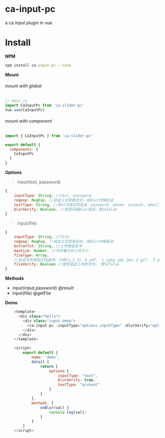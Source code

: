 # ca-input-pc

a ca input plugin in vue

# Install

**NPM**
```cmd
npm install ca-input-pc --save
```

**Mount**

###### mount with global

```javascript
// main.js
import CaInputPc from 'ca-slider-pc'
Vue.use(CaInputPc)
```

###### mount with component
```javascript
import { CaInputPc } from 'ca-slider-pc'

export default {
  components: {
    CaInputPc
  }
}
```
**Options**
>input(text, password)

```javascript
{
    inputType: String, //text, password
    regexp: RegExp, //自定义正则表达式，在blur时候验证
    textType: String, //默认可选正则验证，password, phone, account, email，integer，默认无
    blurVerify: Boolean, //是否开启blur验证，默认false
}
```

>input(file)

```javascript
{
    inputType: String, //file
    regexp: RegExp, //自定义正则表达式，在blur时候验证
    buttonTxt: String, //上传按钮文字
    maxSize: Number, //文件最大可上传大小
    fileType: Array,
    //验证文件类型正则选项，示例[1,2,3]，0 pdf， 1 jpeg jpg jpe，2 gif， 3 png， 4 excel， 5 word， 6 mp4， 7 ogg， 8 mpeg
    fileVerify: Boolean //是否验证上传的文件， 默认false
}
```

**Methods**

* input(input,password) @result
* input(file) @getFile

**Demo**

```javascript
    <template>
      <div class="hello">
        <div class="input-demo">
          <ca-input-pc :inputType="options.inputType" :blurVerify="options.blurVerify" :textType="options.textType" @result ="onBlur"></ca-input-pc>
        </div>
      </div>
    </template>

    <script>
        export default {
            name: 'demo',
            data() {
                return {
                    options:{
                        inputType: "text",
                        blurVerify: true,
                        textType: "account"
                    }
                }
            },
            methods: {
                onBlur(val) {
                    console.log(val);
                }
            }
        }
    </script>
```
